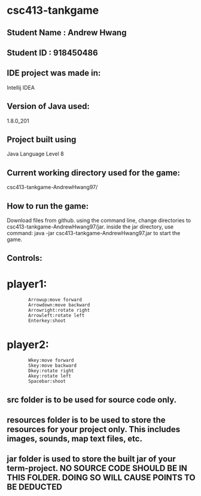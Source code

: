 # csc413-tankgame

## Student Name  : Andrew Hwang
## Student ID    : 918450486


## IDE project was made in: 
   Intellij IDEA
## Version of Java used: 
   1.8.0_201
## Project built using 
   Java Language Level 8

## Current working directory used for the game: 
   csc413-tankgame-AndrewHwang97/

## How to run the game:
   Download files from github. using the command line, change directories to csc413-tankgame-AndrewHwang97/jar. inside the jar directory, use command: java -jar csc413-tankgame-AndrewHwang97.jar to start the game.

## Controls: 
   # player1: 
            Arrowup:move forward 
            Arrowdown:move backward 
            Arrowright:rotate right 
            Arrowleft:rotate left
            Enterkey:shoot
            
   # player2: 
            Wkey:move forward
            Skey:move backward
            Dkey:rotate right
            Akey:rotate left
            Spacebar:shoot

## src folder is to be used for source code only.

## resources folder is to be used to store the resources for your project only. This includes images, sounds, map text files, etc.

## jar folder is used to store the built jar of your term-project. NO SOURCE CODE SHOULD BE IN THIS FOLDER. DOING SO WILL CAUSE POINTS TO BE DEDUCTED
